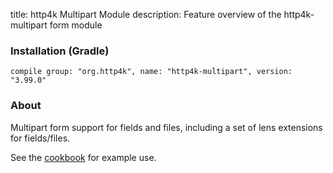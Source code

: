 title: http4k Multipart Module
description: Feature overview of the http4k-multipart form module

### Installation (Gradle)
```compile group: "org.http4k", name: "http4k-multipart", version: "3.99.0"```

### About

Multipart form support for fields and files, including a set of lens extensions for fields/files.

See the [cookbook](/cookbook/multipart_forms/) for example use.
